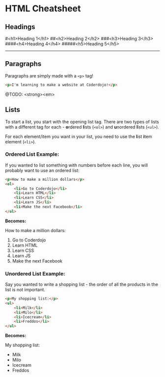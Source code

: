 # HTML Cheatsheet
## Headings
#\<h1>Heading 1\</h1>
##\<h2>Heading 2\</h2>
###\<h3>Heading 3\</h3>
####\<h4>Heading 4\</h4>
#####\<h5>Heading 5\</h5>
_____
## Paragraphs
Paragraphs are simply made with a `<p>` tag!

```html
<p>I'm learning to make a website at Coderdojo!</p>
```
@TODO: \<strong>\<em> 

## Lists
To start a list, you start with the opening list tag. There are two types of lists with a different tag for each - **o**rdered **l**ists (`<ol>`) and **u**nordered **l**ists (`<ul>`).

For each element/item you want in your list, you need to use the **l**ist **i**tem element (`<li>`).

### Ordered List Example:
If you wanted to list something with numbers before each line, you will probably want to use an ordered list:

```html
<p>How to make a million dollars</p>
<ol>
    <li>Go to Coderdojo</li>
    <li>Learn HTML</li>
    <li>Learn CSS</li>
    <li>Learn JS</li>
    <li>Make the next Facebook</li>
</ol>
```
**Becomes:**

How to make a million dollars:

1. Go to Coderdojo
2. Learn HTML
3. Learn CSS
4. Learn JS
5. Make the next Facebook

### Unordered List Example:
Say you wanted to write a shopping list - the order of all the products in the list is not important.

```html
<p>My shopping list:</p>
<ul>
	<li>Milk</li>
	<li>Milo</li>
	<li>Icecream</li>
	<li>Freddos</li>
</ul>
```
**Becomes:**

My shopping list:

* Milk
* Milo
* Icecream
* Freddos
